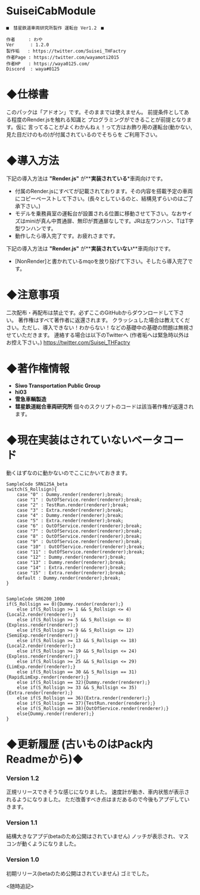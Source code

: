 # SuiseiCabModule
    ■　彗星鉄道車両研究所製作 運転台 Ver1.2　■

    作者     : わや
    Ver      : 1.2.0
    製作垢   : https://twitter.com/Suisei_THFactry
    作者Page : https://twitter.com/wayamoti2015
    作者HP   : https://waya0125.com/
    Discord  : waya#0125

# ◆仕様書
このパックは「アドオン」です。そのままでは使えません。
前提条件としてある程度のRender.jsを触れる知識と
プログラミングができることが前提となります。仮に
言ってることがよくわかんねぇ！って方はお飾り用の運転台(動かない, 見た目だけのもの)が付属されているのでそちらを
ご利用下さい。

# ◆導入方法
下記の導入方法は **"Render.js"** が**__実装されている__*車両向けです。
* 付属のRender.jsにすべてが記載されております。その内容を搭載予定の車両にコピーペーストして下さい。(長々としているのと、結構見ずらいのはご了承下さい。)
* モデルを乗務員室の運転台が設置される位置に移動させて下さい。なおサイズはminiが真ん中貫通扉、無印が貫通扉なしです。JRは左ワンハン、TはT字型ワンハンです。
* 動作したら導入完了です。お疲れさまです。

下記の導入方法は **"Render.js"** が**__実装されていない__**車両向けです。
* [NonRender]と書かれているmqoを放り投げて下さい。そしたら導入完了です。

# ◆注意事項
二次配布・再配布は禁止です。必ずここのGitHubからダウンロードして下さい。
著作権はすべて著作者に返還されます。
クラッシュした場合は教えてください。ただし、導入できない！わからない！などの基礎中の基礎の問題は無視させていただきます。
連絡する場合は以下のTwitterへ (作者垢へは緊急時以外はお控え下さい。)
https://twitter.com/Suisei_THFactry

# ◆著作権情報
* **Siwo Transportation Public Group**
* **hi03**
* **雪急車輌製造**
* **彗星鉄道総合車両研究所**
個々のスクリプトのコードは該当著作権が返還されます。

# ◆現在実装はされていないベータコード
動くはずなのに動かないのでここにかいておきます。
```
SampleCode SRN125A_beta
switch(S_Rollsign){
    case "0" : Dummy.render(renderer);break;
    case "1" : OutOfService.render(renderer);break;
    case "2" : TestRun.render(renderer);break;
    case "3" : Extra.render(renderer);break;
    case "4" : Dummy.render(renderer);break;
    case "5" : Extra.render(renderer);break;
    case "6" : OutOfService.render(renderer);break;
    case "7" : OutOfService.render(renderer);break;
    case "8" : OutOfService.render(renderer);break;
    case "9" : OutOfService.render(renderer);break;
    case "10" : OutOfService.render(renderer);break;
    case "11" : OutOfService.render(renderer);break;
    case "12" : Dummy.render(renderer);break;
    case "13" : Dummy.render(renderer);break;
    case "14" : Extra.render(renderer);break;
    case "15" : Extra.render(renderer);break;
    default : Dummy.render(renderer);break;
}


SampleCode SR6200_1000
if(S_Rollsign == 0){Dummy.render(renderer);}
    else if(S_Rollsign >= 1 && S_Rollsign <= 4){Local2.render(renderer);}
    else if(S_Rollsign >= 5 && S_Rollsign <= 8){Expless.render(renderer);}
    else if(S_Rollsign >= 9 && S_Rollsign <= 12){SemiExp.render(renderer);}
    else if(S_Rollsign >= 13 && S_Rollsign <= 18){Local2.render(renderer);}
    else if(S_Rollsign >= 19 && S_Rollsign <= 24){Expless.render(renderer);}
    else if(S_Rollsign >= 25 && S_Rollsign <= 29){LimExp.render(renderer);}
    else if(S_Rollsign == 30 && S_Rollsign == 31){RapidLimExp.render(renderer);}
    else if(S_Rollsign == 32){Dummy.render(renderer);}
    else if(S_Rollsign >= 33 && S_Rollsign <= 35){Extra.render(renderer);}
    else if(S_Rollsign == 36){Extra.render(renderer);}
    else if(S_Rollsign == 37){TestRun.render(renderer);}
    else if(S_Rollsign == 38){OutOfService.render(renderer);}
    else{Dummy.render(renderer);}
}
```

# ◆更新履歴 (古いものはPack内Readmeから)◆  
### Version 1.2
正規リリースできそうな感じになりました。
速度計が動き、車内状態が表示されるようになりました。
ただ改善すべき点はまだあるので今後もアプデしていきます。

### Version 1.1
結構大きなアプデ(betaのため公開はされていません)
ノッチが表示され、マスコンが動くようになりました。

### Version 1.0
初期リリース(betaのため公開はされていません)
ゴミでした。

<随時追記>